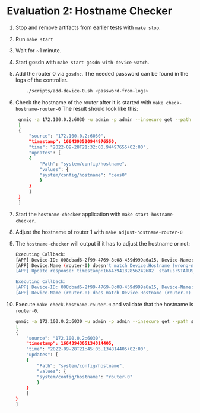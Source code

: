 # Evaluation 2: Hostname Checker

1. Stop and remove artifacts from earlier tests with `make stop`.

1. Run `make start`

1. Wait for ~1 minute.

1. Start gosdn with `make start-gosdn-with-device-watch`.

1. Add the router 0 via `gosdnc`.
   The needed password can be found in the logs of the controller.

    ```sh
        ./scripts/add-device-0.sh <password-from-logs>
    ```

1. Check the hostname of the router after it is started with `make check-hostname-router-0`
   The result should look like this:

   ```sh
    gnmic -a 172.100.0.2:6030 -u admin -p admin --insecure get --path system/config/hostname
    [
    {
        "source": "172.100.0.2:6030",
        "timestamp": 1664393520944976550,
        "time": "2022-09-28T21:32:00.94497655+02:00",
        "updates": [
        {
            "Path": "system/config/hostname",
            "values": {
            "system/config/hostname": "ceos0"
            }
        }
        ]
    }
    ]
   ```

1. Start the `hostname-checker` application with `make start-hostname-checker`.

1. Adjust the hostname of router 1 with `make adjust-hostname-router-0`

1. The `hostname-checker` will output if it has to adjust the hostname or not:

    ```sh
    Executing Callback:
    [APP] Device-ID: 008cbad6-2f99-4769-8c08-459d999a6a15, Device-Name: router-0
    [APP] Device.Name (router-0) doesn't match Device.Hostname (wrong-name) in model! Updating...
    [APP] Update response: timestamp:1664394182856242682  status:STATUS_OK

    Executing Callback:
    [APP] Device-ID: 008cbad6-2f99-4769-8c08-459d999a6a15, Device-Name: router-0
    [APP] Device.Name (router-0) does match Device.Hostname (router-0) in model! Nothing to do for me...
    ```

1. Execute `make check-hostname-router-0` and validate that the hostname is `router-0`.

    ```sh
    gnmic -a 172.100.0.2:6030 -u admin -p admin --insecure get --path system/config/hostname
    [
    {
        "source": "172.100.0.2:6030",
        "timestamp": 1664394305134814405,
        "time": "2022-09-28T21:45:05.134814405+02:00",
        "updates": [
        {
            "Path": "system/config/hostname",
            "values": {
            "system/config/hostname": "router-0"
            }
        }
        ]
    }
    ]
    ```
